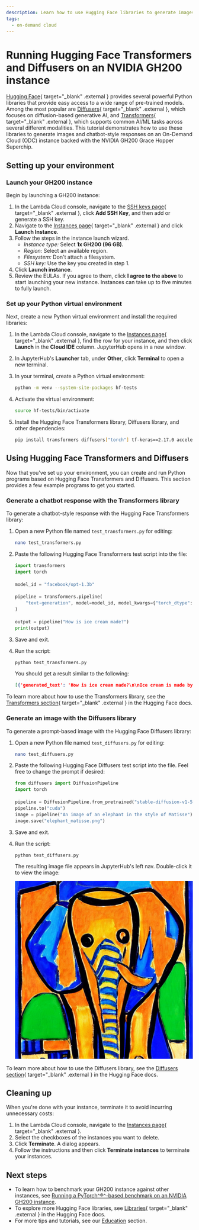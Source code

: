 ```yaml
---
description: Learn how to use Hugging Face libraries to generate images and chatbot-style responses on a Lambda On-Demand Cloud NVIDIA GH200 instance.
tags:
  - on-demand cloud
---
```


# Running Hugging Face Transformers and Diffusers on an NVIDIA GH200 instance

[Hugging Face](https://huggingface.co/){ target="_blank" .external } provides
several powerful Python libraries that provide easy access to a wide range of
pre-trained models. Among the most popular are
[Diffusers](https://huggingface.co/docs/diffusers/index){ target="_blank" .external },
which focuses on diffusion-based generative AI, and
[Transformers](https://huggingface.co/docs/transformers/en/index){ target="_blank" .external },
which supports common AI/ML tasks across several different modalities. This
tutorial demonstrates how to use these libraries to generate images and
chatbot-style responses on an On-Demand Cloud (ODC) instance backed with the
NVIDIA GH200 Grace Hopper Superchip.

## Setting up your environment

### Launch your GH200 instance

Begin by launching a GH200 instance:

1. In the Lambda Cloud console, navigate to the
    [SSH keys page](https://cloud.lambdalabs.com/ssh-keys){ target="_blank" .external },
    click **Add SSH Key**, and then add or generate a SSH key.
1. Navigate to the
    [Instances page](https://cloud.lambdalabs.com/instances){ target="_blank" .external }
    and click **Launch Instance**.
1. Follow the steps in the instance launch wizard.
    -  _Instance type:_ Select **1x GH200 (96 GB).**
    -  _Region:_ Select an available region.
    -  _Filesystem:_ Don't attach a filesystem.
    -  _SSH key:_ Use the key you created in step 1.
1. Click **Launch instance**.
1. Review the EULAs. If you agree to them, click **I agree to the above** to
    start launching your new instance. Instances can take up to five minutes to
    fully launch.

### Set up your Python virtual environment

Next, create a new Python virtual environment and install the required
libraries:

1. In the Lambda Cloud console, navigate to the
    [Instances page](https://cloud.lambdalabs.com/instances){ target="_blank" .external },
    find the row for your instance, and then click **Launch** in the
    **Cloud IDE** column. JupyterHub opens in a new window.
1. In JupyterHub's **Launcher** tab, under **Other**, click **Terminal** to
    open a new terminal.
1. In your terminal, create a Python virtual environment:

    ```bash
    python -m venv --system-site-packages hf-tests
    ```

1. Activate the virtual environment:

    ```bash
    source hf-tests/bin/activate
    ```

1. Install the Hugging Face Transformers library, Diffusers library, and
    other dependencies:

    ```bash
    pip install transformers diffusers["torch"] tf-keras==2.17.0 accelerate
    ```

## Using Hugging Face Transformers and Diffusers

Now that you've set up your environment, you can create and run Python
programs based on Hugging Face Transformers and Diffusers. This section provides
a few example programs to get you started.

### Generate a chatbot response with the Transformers library

To generate a chatbot-style response with the Hugging Face Transformers library:

1. Open a new Python file named `test_transformers.py` for editing:

    ```bash
    nano test_transformers.py
    ```

1. Paste the following Hugging Face Transformers test script into the file:

    ```python
    import transformers
    import torch

    model_id = "facebook/opt-1.3b"

    pipeline = transformers.pipeline(
        "text-generation", model=model_id, model_kwargs={"torch_dtype": torch.bfloat16}, device_map="auto"
    )

    output = pipeline("How is ice cream made?")
    print(output)
    ```

1. Save and exit.
1. Run the script:

    ```bash
    python test_transformers.py
    ```

    You should get a result similar to the following:

    ```json { .no-copy }
    [{'generated_text': 'How is ice cream made?\n\nIce cream is made by mixing milk, sugar, and'}]
    ```

To learn more about how to use the Transformers library, see the
[Transformers section](https://huggingface.co/docs/transformers/index){ target="_blank" .external }
in the Hugging Face docs.

### Generate an image with the Diffusers library

To generate a prompt-based image with the Hugging Face Diffusers library:

1. Open a new Python file named `test_diffusers.py` for editing:

    ```bash
    nano test_diffusers.py
    ```

1. Paste the following Hugging Face Diffusers test script into the file.
    Feel free to change the prompt if desired:

    ```python
    from diffusers import DiffusionPipeline
    import torch

    pipeline = DiffusionPipeline.from_pretrained("stable-diffusion-v1-5/stable-diffusion-v1-5", torch_dtype=torch.float16)
    pipeline.to("cuda")
    image = pipeline("An image of an elephant in the style of Matisse").images[0]
    image.save("elephant_matisse.png")
    ```

1. Save and exit.
1. Run the script:

    ```bash
    python test_diffusers.py
    ```

    The resulting image file appears in JupyterHub's left nav. Double-click
    it to view the image:

    ![Generated image of an elephant in the style of Matisse](../../assets/images/elephant_matisse.png)

To learn more about how to use the Diffusers library, see the
[Diffusers section](https://huggingface.co/docs/diffusers/index){ target="_blank" .external }
in the Hugging Face docs.

## Cleaning up

When you're done with your instance, terminate it to avoid incurring unnecessary
costs:

1. In the Lambda Cloud console, navigate to the
    [Instances page](https://cloud.lambdalabs.com/instances){ target="_blank" .external }.
1. Select the checkboxes of the instances you want to delete.
1. Click **Terminate**. A dialog appears.
1. Follow the instructions and then click **Terminate instances** to
    terminate your instances.

## Next steps

-  To learn how to benchmark your GH200 instance against other instances, see
    [Running a PyTorch^&reg;^-based benchmark on an NVIDIA GH200 instance](running-benchmark-gh200.md).
-  To explore more Hugging Face libraries, see
    [Libraries](https://huggingface.co/docs/hub/en/models-libraries){ target="_blank" .external }
    in the Hugging Face docs.
-  For more tips and tutorials, see our [Education](../../education/index.md)
    section.
